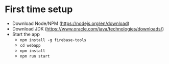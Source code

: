 # First time setup

* Download Node/NPM (https://nodejs.org/en/download)
* Download JDK (https://www.oracle.com/java/technologies/downloads/)
* Start the app
    * `npm install -g firebase-tools`
    * `cd webapp`
    * `npm install`
    * `npm run start`
